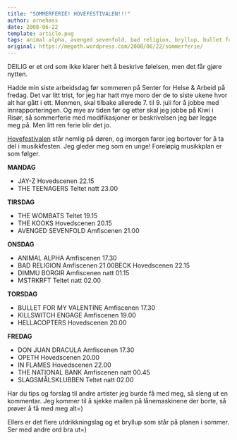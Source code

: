 ```yaml
---
title: "SOMMERFERIE! HOVEFESTIVALEN!!!"
author: arnehass
date: 2008-06-22
template: article.pug
tags: animal alpha, avenged sevenfold, bad religion, bryllup, bullet for my valentine, dimmu borgir, don juan dracula, hellacopters, hovefestivalen, in flames, jay-z, killswitch engage, mstrkrft, opeth, senter for helse & arbeid, slagsmålsklubben, the kooks, the national bank, the teenagers, the wombats, utdrikkingslag
original: https://megoth.wordpress.com/2008/06/22/sommerferie/
---
```


<p>DEILIG er et ord som ikke klarer helt å beskrive følelsen, men det får gjøre nytten.</p>
<p>Hadde min siste arbeidsdag før sommeren på Senter for Helse &amp; Arbeid på fredag. Det var litt trist, for jeg har hatt mye moro der de to siste ukene hvor alt har gått i ett. Menmen, skal tilbake allerede 7. til 9. juli for å jobbe med innrapporteringen. Og mye av tiden før og etter skal jeg jobbe på Kiwi i Risør, så sommerferie med modifikasjoner er beskrivelsen jeg bør legge meg på. Men litt ren ferie blir det jo.</p>
<span class="more"></span>
<p><a href="http://hovefestivalen.no/">Hovefestivalen</a> står nemlig på døren, og imorgen farer jeg bortover for å ta del i musikkfesten. Jeg gleder meg som en unge! Foreløpig musikkplan er som følger.</p>
<p><strong>MANDAG</strong></p>
<ul>
<li>JAY-Z Hovedscenen 22.15</li>
<li>THE TEENAGERS Teltet natt 23.00</li>
</ul>
<p><strong>TIRSDAG</strong></p>
<ul>
<li>THE WOMBATS Teltet 19.15</li>
<li>THE KOOKS Hovedscenen 20.15</li>
<li>AVENGED SEVENFOLD Amfiscenen 21.00</li>
</ul>
<p><strong>ONSDAG</strong></p>
<ul>
<li>ANIMAL ALPHA Amfiscenen 17.30</li>
<li>BAD RELIGION Amfiscenen 21.00BECK Hovedscenen 22.15</li>
<li>DIMMU BORGIR Amfiscenen natt 01.15</li>
<li>MSTRKRFT Teltet natt 02.00</li>
</ul>
<p><strong>TORSDAG</strong></p>
<ul>
<li>BULLET FOR MY VALENTINE Amfiscenen 17.30</li>
<li>KILLSWITCH ENGAGE Amfiscenen 19.00</li>
<li>HELLACOPTERS Hovedscenen 20.00</li>
</ul>
<p><strong>FREDAG</strong></p>
<ul>
<li>DON JUAN DRACULA Amfiscenen 17.30</li>
<li>OPETH Hovedscenen 20.00</li>
<li>IN FLAMES Hovedscenen 22.00</li>
<li>THE NATIONAL BANK Amfiscenen natt 00.45</li>
<li>SLAGSMÅLSKLUBBEN Teltet natt 02.00</li>
</ul>
<p>Har du tips og forslag til andre artister jeg burde få med meg, så sleng ut en kommentar. Jeg kommer til å sjekke mailen på lånemaskinene der borte, så prøver å få med meg alt=)</p>
<p>Ellers er det flere utdrikkningslag og et bryllup som står på planen i sommer. Ser med andre ord bra ut=)</p>
